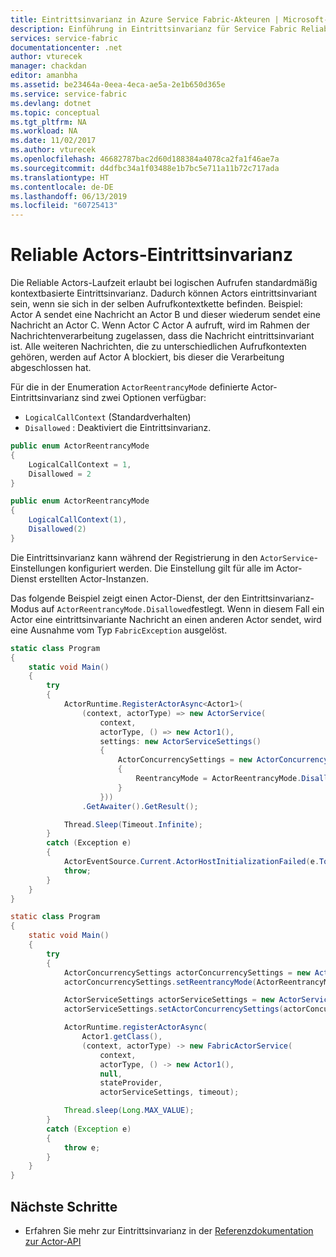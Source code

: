 ```yaml
---
title: Eintrittsinvarianz in Azure Service Fabric-Akteuren | Microsoft-Dokumentation
description: Einführung in Eintrittsinvarianz für Service Fabric Reliable Actors
services: service-fabric
documentationcenter: .net
author: vturecek
manager: chackdan
editor: amanbha
ms.assetid: be23464a-0eea-4eca-ae5a-2e1b650d365e
ms.service: service-fabric
ms.devlang: dotnet
ms.topic: conceptual
ms.tgt_pltfrm: NA
ms.workload: NA
ms.date: 11/02/2017
ms.author: vturecek
ms.openlocfilehash: 46682787bac2d60d188384a4078ca2fa1f46ae7a
ms.sourcegitcommit: d4dfbc34a1f03488e1b7bc5e711a11b72c717ada
ms.translationtype: HT
ms.contentlocale: de-DE
ms.lasthandoff: 06/13/2019
ms.locfileid: "60725413"
---
```

# <a name="reliable-actors-reentrancy"></a>Reliable Actors-Eintrittsinvarianz
Die Reliable Actors-Laufzeit erlaubt bei logischen Aufrufen standardmäßig kontextbasierte Eintrittsinvarianz. Dadurch können Actors eintrittsinvariant sein, wenn sie sich in der selben Aufrufkontextkette befinden. Beispiel: Actor A sendet eine Nachricht an Actor B und dieser wiederum sendet eine Nachricht an Actor C. Wenn Actor C Actor A aufruft, wird im Rahmen der Nachrichtenverarbeitung zugelassen, dass die Nachricht eintrittsinvariant ist. Alle weiteren Nachrichten, die zu unterschiedlichen Aufrufkontexten gehören, werden auf Actor A blockiert, bis dieser die Verarbeitung abgeschlossen hat.

Für die in der Enumeration `ActorReentrancyMode` definierte Actor-Eintrittsinvarianz sind zwei Optionen verfügbar:

* `LogicalCallContext` (Standardverhalten)
* `Disallowed` : Deaktiviert die Eintrittsinvarianz.

```csharp
public enum ActorReentrancyMode
{
    LogicalCallContext = 1,
    Disallowed = 2
}
```
```Java
public enum ActorReentrancyMode
{
    LogicalCallContext(1),
    Disallowed(2)
}
```
Die Eintrittsinvarianz kann während der Registrierung in den `ActorService`-Einstellungen konfiguriert werden. Die Einstellung gilt für alle im Actor-Dienst erstellten Actor-Instanzen.

Das folgende Beispiel zeigt einen Actor-Dienst, der den Eintrittsinvarianz-Modus auf `ActorReentrancyMode.Disallowed`festlegt. Wenn in diesem Fall ein Actor eine eintrittsinvariante Nachricht an einen anderen Actor sendet, wird eine Ausnahme vom Typ `FabricException` ausgelöst.

```csharp
static class Program
{
    static void Main()
    {
        try
        {
            ActorRuntime.RegisterActorAsync<Actor1>(
                (context, actorType) => new ActorService(
                    context,
                    actorType, () => new Actor1(),
                    settings: new ActorServiceSettings()
                    {
                        ActorConcurrencySettings = new ActorConcurrencySettings()
                        {
                            ReentrancyMode = ActorReentrancyMode.Disallowed
                        }
                    }))
                .GetAwaiter().GetResult();

            Thread.Sleep(Timeout.Infinite);
        }
        catch (Exception e)
        {
            ActorEventSource.Current.ActorHostInitializationFailed(e.ToString());
            throw;
        }
    }
}
```
```Java
static class Program
{
    static void Main()
    {
        try
        {
            ActorConcurrencySettings actorConcurrencySettings = new ActorConcurrencySettings();
            actorConcurrencySettings.setReentrancyMode(ActorReentrancyMode.Disallowed);

            ActorServiceSettings actorServiceSettings = new ActorServiceSettings();
            actorServiceSettings.setActorConcurrencySettings(actorConcurrencySettings);

            ActorRuntime.registerActorAsync(
                Actor1.getClass(),
                (context, actorType) -> new FabricActorService(
                    context,
                    actorType, () -> new Actor1(),
                    null,
                    stateProvider,
                    actorServiceSettings, timeout);

            Thread.sleep(Long.MAX_VALUE);
        }
        catch (Exception e)
        {
            throw e;
        }
    }
}
```


## <a name="next-steps"></a>Nächste Schritte
* Erfahren Sie mehr zur Eintrittsinvarianz in der [Referenzdokumentation zur Actor-API](https://msdn.microsoft.com/library/azure/dn971626.aspx)
